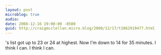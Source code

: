 ```yaml
---
layout: post
microblog: true
audio: 
date: 2008-12-16 19:00:00 -0500
guid: http://craigmcclellan.micro.blog/2008/12/17/t1062919477.html
---
```

's list got up to 23 or 24 at highest.  Now I'm down to 14 for 35 minutes.  I think I can. I think I can.
